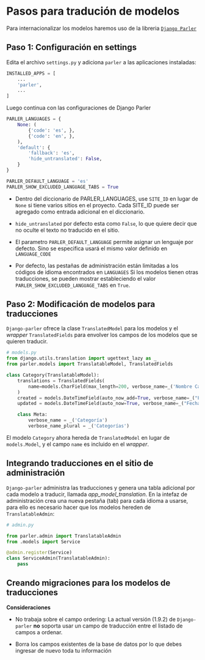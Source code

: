 # Pasos para tradución de modelos

Para internacionalizar los modelos haremos uso de la libreria [`Django Parler`](https://django-parler.readthedocs.io/)

## Paso 1: Configuración en settings

Edita el archivo `settings.py` y adiciona `parler` a las aplicaciones instaladas:

```python
INSTALLED_APPS = [
    ...
    'parler',
    ...
]
```

Luego continua con las configuraciones de Django Parler

```python
PARLER_LANGUAGES = {
    None: (
        {'code': 'es', },
        {'code': 'en', },
    ),
    'default': {
        'fallback': 'es',
        'hide_untranslated': False,
    }
}

PARLER_DEFAULT_LANGUAGE = 'es'
PARLER_SHOW_EXCLUDED_LANGUAGE_TABS = True
```

- Dentro del diccionario de PARLER_LANGUAGES, use `SITE_ID` en lugar de `None` si tiene varios sitios en el proyecto. Cada SITE_ID puede ser agregado como entrada adicional en el diccionario.

- `hide_untranslated` por defecto esta como `False`, lo que quiere decir que no oculte el texto no traducido en el sitio.

- El parametro `PARLER_DEFAULT_LANGUAGE` permite asignar un lenguaje por defecto. Sino se especifica usará el mismo valor definido en `LANGUAGE_CODE`

- Por defecto, las pestañas de administración están limitadas a los códigos de idioma encontrados en `LANGUAGES` Si los modelos tienen otras traducciones, se pueden mostrar estableciendo el valor `PARLER_SHOW_EXCLUDED_LANGUAGE_TABS` en `True`.

## Paso 2: Modificación de modelos para traducciones

`Django-parler` ofrece la clase `TranslatedModel` para los modelos y el _wrapper_ `TranslatedFields` para envolver los campos de los modelos que se quieren traducir.

```python
# models.py
from django.utils.translation import ugettext_lazy as _
from parler.models import TranslatableModel, TranslatedFields

class Category(TranslatableModel):
    translations = TranslatedFields(
        name=models.CharField(max_length=200, verbose_name=_('Nombre Categoría'))
    )
    created = models.DateTimeField(auto_now_add=True, verbose_name=_("Fecha de creación"))
    updated = models.DateTimeField(auto_now=True, verbose_name=_("Fecha de edición"))

    class Meta:
        verbose_name = _('Categoría')
        verbose_name_plural = _('Categorías')

```

El modelo `Category` ahora hereda de `TranslatedModel` en lugar de `models.Model`, y el campo `name` es incluido en el _wrapper_.

## Integrando traducciones en el sitio de administración

`Django-parler` administra las traducciones y genera una tabla adicional por cada modelo a traducir, llamada _app_model_translation_. En la intefaz de administración crea una nueva pestaña (tab) para cada idioma a usarse, para ello es necesario hacer que los modelos hereden de `TranslatableAdmin`:

```python
# admin.py

from parler.admin import TranslatableAdmin
from .models import Service

@admin.register(Service)
class ServiceAdmin(TranslatableAdmin):
    pass
```

## Creando migraciones para los modelos de traducciones

**Consideraciones**

- No trabaja sobre el campo ordering: La actual versión (1.9.2) de `Django-parler` **no** soporta usar un campo de traducción entre el listado de campos a ordenar.

- Borra los campos existentes de la base de datos por lo que debes ingresar de nuevo toda tu información
